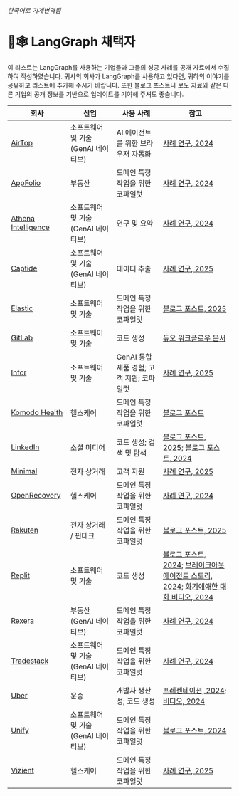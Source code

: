 _한국어로 기계번역됨_

# 🦜🕸️ LangGraph 채택자

이 리스트는 LangGraph를 사용하는 기업들과 그들의 성공 사례를 공개 자료에서 수집하여 작성하였습니다. 귀사의 회사가 LangGraph를 사용하고 있다면, 귀하의 이야기를 공유하고 리스트에 추가해 주시기 바랍니다. 또한 블로그 포스트나 보도 자료와 같은 다른 기업의 공개 정보를 기반으로 업데이트를 기여해 주셔도 좋습니다.

| 회사 | 산업 | 사용 사례 | 참고 |
| --- | --- | --- | --- |
| [AirTop](https://www.airtop.ai/) | 소프트웨어 및 기술 (GenAI 네이티브) | AI 에이전트를 위한 브라우저 자동화 | [사례 연구, 2024](https://blog.langchain.dev/customers-airtop/) |
| [AppFolio](https://www.appfolio.com/) | 부동산 | 도메인 특정 작업을 위한 코파일럿 | [사례 연구, 2024](https://blog.langchain.dev/customers-appfolio/) |
| [Athena Intelligence](https://www.athenaintel.com/) | 소프트웨어 및 기술 (GenAI 네이티브) | 연구 및 요약 | [사례 연구, 2024](https://blog.langchain.dev/customers-athena-intelligence/) |
| [Captide](https://www.captide.co/) | 소프트웨어 및 기술 (GenAI 네이티브) | 데이터 추출 | [사례 연구, 2025](https://blog.langchain.dev/how-captide-is-redefining-equity-research-with-agentic-workflows-built-on-langgraph-and-langsmith/) |
| [Elastic](https://www.elastic.co/) | 소프트웨어 및 기술 | 도메인 특정 작업을 위한 코파일럿 | [블로그 포스트, 2025](https://www.elastic.co/blog/elastic-security-generative-ai-features) |
| [GitLab](https://about.gitlab.com/) | 소프트웨어 및 기술 | 코드 생성 | [듀오 워크플로우 문서](https://handbook.gitlab.com/handbook/engineering/architecture/design-documents/duo_workflow/) |
| [Infor](https://infor.com/) | 소프트웨어 및 기술 | GenAI 통합 제품 경험; 고객 지원; 코파일럿 | [사례 연구, 2025](https://blog.langchain.dev/customers-infor/) |
| [Komodo Health](https://www.komodohealth.com/) | 헬스케어 | 도메인 특정 작업을 위한 코파일럿 | [블로그 포스트](https://www.komodohealth.com/perspectives/new-gen-ai-assistant-empowers-the-enterprise/) |
| [LinkedIn](https://www.linkedin.com/) | 소셜 미디어 | 코드 생성; 검색 및 탐색 | [블로그 포스트, 2025](https://www.linkedin.com/blog/engineering/ai/practical-text-to-sql-for-data-analytics); [블로그 포스트, 2024](https://www.linkedin.com/blog/engineering/generative-ai/behind-the-platform-the-journey-to-create-the-linkedin-genai-application-tech-stack) |
| [Minimal](https://gominimal.ai/) | 전자 상거래 | 고객 지원 | [사례 연구, 2025](https://blog.langchain.dev/how-minimal-built-a-multi-agent-customer-support-system-with-langgraph-langsmith/) |
| [OpenRecovery](https://www.openrecovery.com/) | 헬스케어 | 도메인 특정 작업을 위한 코파일럿 | [사례 연구, 2024](https://blog.langchain.dev/customers-openrecovery/) |
| [Rakuten](https://www.rakuten.com/) | 전자 상거래 / 핀테크 | 도메인 특정 작업을 위한 코파일럿 | [블로그 포스트, 2025](https://rakuten.today/blog/from-ai-hype-to-real-world-tools-rakuten-teams-up-with-langchain.html) |
| [Replit](https://replit.com/) | 소프트웨어 및 기술 | 코드 생성 | [블로그 포스트, 2024](https://blog.langchain.dev/customers-replit/); [브레이크아웃 에이전트 스토리, 2024](https://www.langchain.com/breakoutagents/replit); [화기애애한 대화 비디오, 2024](https://www.youtube.com/watch?v=ViykMqljjxU) |
| [Rexera](https://www.rexera.com/) | 부동산 (GenAI 네이티브) | 도메인 특정 작업을 위한 코파일럿 | [사례 연구, 2024](https://blog.langchain.dev/customers-rexera/) |
| [Tradestack](https://www.tradestack.uk/) | 소프트웨어 및 기술 (GenAI 네이티브) | 도메인 특정 작업을 위한 코파일럿 | [사례 연구, 2024](https://blog.langchain.dev/customers-tradestack/) |
| [Uber](https://www.uber.com/) | 운송 | 개발자 생산성; 코드 생성 | [프레젠테이션, 2024](https://dpe.org/sessions/ty-smith-adam-huda/this-year-in-ubers-ai-driven-developer-productivity-revolution/); [비디오, 2024](https://www.youtube.com/watch?v=8rkA5vWUE4Y) |
| [Unify](https://www.unifygtm.com/) | 소프트웨어 및 기술 (GenAI 네이티브) | 도메인 특정 작업을 위한 코파일럿 | [블로그 포스트, 2024](https://blog.langchain.dev/unify-launches-agents-for-account-qualification-using-langgraph-and-langsmith/) |
| [Vizient](https://www.vizientinc.com/) | 헬스케어 | 도메인 특정 작업을 위한 코파일럿 | [사례 연구, 2025](https://blog.langchain.dev/p/3d2cd58c-13a5-4df9-bd84-7d54ed0ed82c/) |